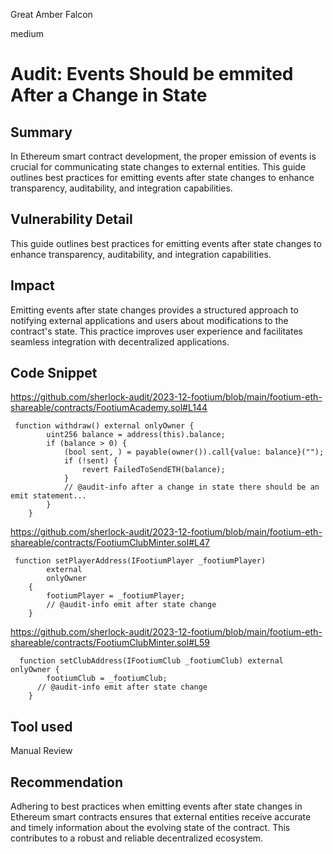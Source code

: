 Great Amber Falcon

medium

# Audit: Events Should be emmited After a Change in State

## Summary
In Ethereum smart contract development, the proper emission of events is crucial for communicating state changes to external entities. This guide outlines best practices for emitting events after state changes to enhance transparency, auditability, and integration capabilities.

## Vulnerability Detail
This guide outlines best practices for emitting events after state changes to enhance transparency, auditability, and integration capabilities.

## Impact
Emitting events after state changes provides a structured approach to notifying external applications and users about modifications to the contract's state. This practice improves user experience and facilitates seamless integration with decentralized applications.

## Code Snippet
https://github.com/sherlock-audit/2023-12-footium/blob/main/footium-eth-shareable/contracts/FootiumAcademy.sol#L144

```solidity
 function withdraw() external onlyOwner {
        uint256 balance = address(this).balance;
        if (balance > 0) {
            (bool sent, ) = payable(owner()).call{value: balance}("");
            if (!sent) {
                revert FailedToSendETH(balance);
            }
            // @audit-info after a change in state there should be an emit statement...
        }
    }
```
https://github.com/sherlock-audit/2023-12-footium/blob/main/footium-eth-shareable/contracts/FootiumClubMinter.sol#L47

```solidity
 function setPlayerAddress(IFootiumPlayer _footiumPlayer)
        external
        onlyOwner
    {
        footiumPlayer = _footiumPlayer;
        // @audit-info emit after state change
    }
```

https://github.com/sherlock-audit/2023-12-footium/blob/main/footium-eth-shareable/contracts/FootiumClubMinter.sol#L59

```solidity
  function setClubAddress(IFootiumClub _footiumClub) external onlyOwner {
        footiumClub = _footiumClub;
      // @audit-info emit after state change
    }
```
## Tool used
Manual Review

## Recommendation
Adhering to best practices when emitting events after state changes in Ethereum smart contracts ensures that external entities receive accurate and timely information about the evolving state of the contract. This contributes to a robust and reliable decentralized ecosystem.